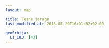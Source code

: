 ```yaml
---
layout: map

title: Tesne jaruge
last_modified_at: 2018-05-20T16:01:52+02:00

geoSrbija:
  L1_183: [43]
---
```

